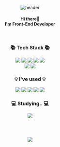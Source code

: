 <div align="center">
  
  ![header](https://capsule-render.vercel.app/api?type=venom&text=Welcome!&height=200&color=cbe0ff)
</div>

<div align="center">
  <h4 align="center">
    Hi there👋 
    <br />
    I'm Front-End Developer
  </h4>
</div>
<br />

<h3 align="center">📚 Tech Stack 📚</h3>

<p align="center">
  <img src="https://img.shields.io/badge/HTML5-E34F26?style=flat&logo=html5&logoColor=white"/></a>
  <img src="https://img.shields.io/badge/CSS3-1572B6?style=flat&logo=css3&logoColor=white"/></a>
  <img src="https://img.shields.io/badge/React-20232A?style=flat&logo=react&logoColor=61DAFB"/></a>
  <img src="https://img.shields.io/badge/jQuery-0769AD?style=flat&logo=jquery&logoColor=white"/></a>
  <img src="https://img.shields.io/badge/JavaScript-F7DF1E?style=flat&logo=JavaScript&logoColor=white"/></a>
  <br>
  <img src="https://img.shields.io/badge/Vercel-000000?style=flat&logo=vercel&logoColor=white"/></a>
  <img src="https://img.shields.io/badge/Visual_Studio_Code-0078D4?style=flat&logo=visual%20studio%20code&logoColor=white"/></a>
</p>


<h3 align="center">💡 I've used 💡</h3>
<p align="center">
  <img src="https://img.shields.io/badge/Vue.js-35495E?style=flat&logo=vue.js&logoColor=4FC08D"/></a>
  <img src="https://img.shields.io/badge/Java-ED8B00?style=flat&logo=openjdk&logoColor=white"/></a>
  <img src="https://img.shields.io/badge/Spring-6DB33F?style=flat&logo=spring&logoColor=white"/></a>
  <img src="https://img.shields.io/badge/Slack-4A154B?style=flat&logo=slack&logoColor=white"/></a>
  <img src="https://img.shields.io/badge/Postman-FF6C37?style=flat&logo=postman&logoColor=white"/></a>
</p>

<h3 align="center">💻 Studying.. 💻</h3>
<p align="center">
  <img src="https://img.shields.io/badge/Typescript-3178C6?style=flat&logo=typescript&logoColor=white"/></a>
</p>


<br />
<br />

<p align="center">
<a href="https://hits.seeyoufarm.com"><img src="https://hits.seeyoufarm.com/api/count/incr/badge.svg?url=https%3A%2F%2Fgithub.com%2Fpearl1233333%2Fhit-counter&count_bg=%23B6D4FF&title_bg=%23555555&icon=&icon_color=%23E7E7E7&title=hits&edge_flat=false"/></a>
</p>
